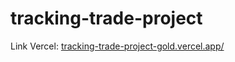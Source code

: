 # tracking-trade-project

Link Vercel: [tracking-trade-project-gold.vercel.app/](https://tracking-trade-project-gold.vercel.app/)
